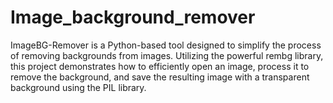 # Image_background_remover
ImageBG-Remover is a Python-based tool designed to simplify the process of removing backgrounds from images. Utilizing the powerful rembg library, this project demonstrates how to efficiently open an image, process it to remove the background, and save the resulting image with a transparent background using the PIL library. 
